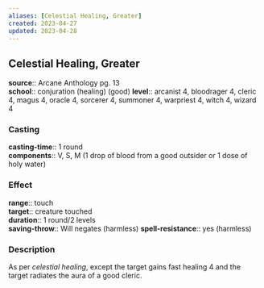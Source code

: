 ```yaml
---
aliases: [Celestial Healing, Greater]
created: 2023-04-27
updated: 2023-04-28
---
```


## Celestial Healing, Greater

**source**:: Arcane Anthology pg. 13  
**school**:: conjuration (healing) (good)
**level**:: arcanist 4, bloodrager 4, cleric 4, magus 4, oracle 4, sorcerer 4, summoner 4, warpriest 4, witch 4, wizard 4

### Casting

**casting-time**:: 1 round  
**components**:: V, S, M (1 drop of blood from a good outsider or 1 dose of holy water)

### Effect

**range**:: touch  
**target**:: creature touched  
**duration**:: 1 round/2 levels  
**saving-throw**:: Will negates (harmless)
**spell-resistance**:: yes (harmless)

### Description

As per *celestial healing*, except the target gains fast healing 4 and the target radiates the aura of a good cleric.
